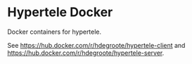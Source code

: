 # Hypertele Docker

Docker containers for hypertele.

See https://hub.docker.com/r/hdegroote/hypertele-client and https://hub.docker.com/r/hdegroote/hypertele-server.
